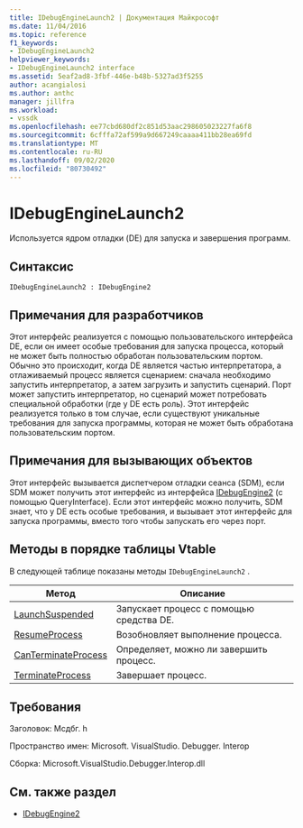 ```yaml
---
title: IDebugEngineLaunch2 | Документация Майкрософт
ms.date: 11/04/2016
ms.topic: reference
f1_keywords:
- IDebugEngineLaunch2
helpviewer_keywords:
- IDebugEngineLaunch2 interface
ms.assetid: 5eaf2ad8-3fbf-446e-b48b-5327ad3f5255
author: acangialosi
ms.author: anthc
manager: jillfra
ms.workload:
- vssdk
ms.openlocfilehash: ee77cbd680df2c851d53aac298605023227fa6f8
ms.sourcegitcommit: 6cfffa72af599a9d667249caaaa411bb28ea69fd
ms.translationtype: MT
ms.contentlocale: ru-RU
ms.lasthandoff: 09/02/2020
ms.locfileid: "80730492"
---
```

# <a name="idebugenginelaunch2"></a>IDebugEngineLaunch2
Используется ядром отладки (DE) для запуска и завершения программ.

## <a name="syntax"></a>Синтаксис

```
IDebugEngineLaunch2 : IDebugEngine2
```

## <a name="notes-for-implementers"></a>Примечания для разработчиков
 Этот интерфейс реализуется с помощью пользовательского интерфейса DE, если он имеет особые требования для запуска процесса, который не может быть полностью обработан пользовательским портом. Обычно это происходит, когда DE является частью интерпретатора, а отлаживаемый процесс является сценарием: сначала необходимо запустить интерпретатор, а затем загрузить и запустить сценарий. Порт может запустить интерпретатор, но сценарий может потребовать специальной обработки (где у DE есть роль). Этот интерфейс реализуется только в том случае, если существуют уникальные требования для запуска программы, которая не может быть обработана пользовательским портом.

## <a name="notes-for-callers"></a>Примечания для вызывающих объектов
 Этот интерфейс вызывается диспетчером отладки сеанса (SDM), если SDM может получить этот интерфейс из интерфейса [IDebugEngine2](../../../extensibility/debugger/reference/idebugengine2.md) (с помощью QueryInterface). Если этот интерфейс можно получить, SDM знает, что у DE есть особые требования, и вызывает этот интерфейс для запуска программы, вместо того чтобы запускать его через порт.

## <a name="methods-in-vtable-order"></a>Методы в порядке таблицы Vtable
 В следующей таблице показаны методы `IDebugEngineLaunch2` .

|Метод|Описание|
|------------|-----------------|
|[LaunchSuspended](../../../extensibility/debugger/reference/idebugenginelaunch2-launchsuspended.md)|Запускает процесс с помощью средства DE.|
|[ResumeProcess](../../../extensibility/debugger/reference/idebugenginelaunch2-resumeprocess.md)|Возобновляет выполнение процесса.|
|[CanTerminateProcess](../../../extensibility/debugger/reference/idebugenginelaunch2-canterminateprocess.md)|Определяет, можно ли завершить процесс.|
|[TerminateProcess](../../../extensibility/debugger/reference/idebugenginelaunch2-terminateprocess.md)|Завершает процесс.|

## <a name="requirements"></a>Требования
 Заголовок: Мсдбг. h

 Пространство имен: Microsoft. VisualStudio. Debugger. Interop

 Сборка: Microsoft.VisualStudio.Debugger.Interop.dll

## <a name="see-also"></a>См. также раздел
- [IDebugEngine2](../../../extensibility/debugger/reference/idebugengine2.md)
